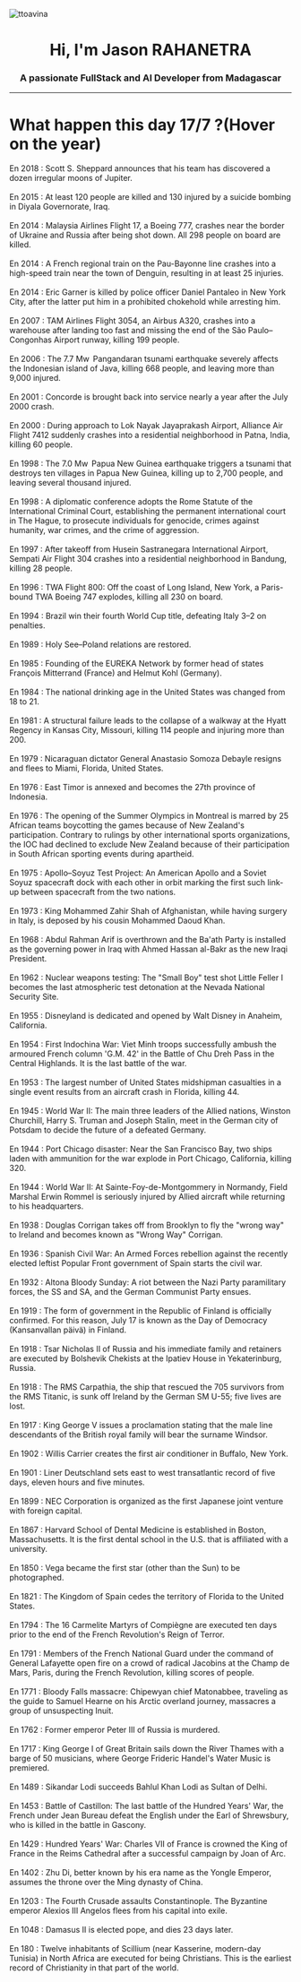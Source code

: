 
<p align="left"> <img src="https://komarev.com/ghpvc/?username=ttoavina&label=Profile%20views&color=0e75b6&style=flat" alt="ttoavina" /> </p>
<h1 align="center">Hi, I'm Jason RAHANETRA</h1>
<h3 align="center">A passionate FullStack and AI Developer from Madagascar</h3>
    
<hr/>
<h1> What happen this day 17/7 ?(Hover on the year)</h1>

En 2018 : Scott S. Sheppard announces that his team has discovered a dozen irregular moons of Jupiter.
<br/><br/>
En 2015 : At least 120 people are killed and 130 injured by a suicide bombing in Diyala Governorate, Iraq.
<br/><br/>
En 2014 : Malaysia Airlines Flight 17, a Boeing 777, crashes near the border of Ukraine and Russia after being shot down. All 298 people on board are killed.
<br/><br/>
En 2014 : A French regional train on the Pau-Bayonne line crashes into a high-speed train near the town of Denguin, resulting in at least 25 injuries.
<br/><br/>
En 2014 : Eric Garner is killed by police officer Daniel Pantaleo in New York City, after the latter put him in a prohibited chokehold while arresting him.
<br/><br/>
En 2007 : TAM Airlines Flight 3054, an Airbus A320, crashes into a warehouse after landing too fast and missing the end of the São Paulo–Congonhas Airport runway, killing 199 people.
<br/><br/>
En 2006 : The 7.7 Mw  Pangandaran tsunami earthquake severely affects the Indonesian island of Java, killing 668 people, and leaving more than 9,000 injured.
<br/><br/>
En 2001 : Concorde is brought back into service nearly a year after the July 2000 crash.
<br/><br/>
En 2000 : During approach to Lok Nayak Jayaprakash Airport, Alliance Air Flight 7412 suddenly crashes into a residential neighborhood in Patna, India, killing 60 people.
<br/><br/>
En 1998 : The 7.0 Mw  Papua New Guinea earthquake triggers a tsunami that destroys ten villages in Papua New Guinea, killing up to 2,700 people, and leaving several thousand injured.
<br/><br/>
En 1998 : A diplomatic conference adopts the Rome Statute of the International Criminal Court, establishing the permanent international court in The Hague, to prosecute individuals for genocide, crimes against humanity, war crimes, and the crime of aggression.
<br/><br/>
En 1997 : After takeoff from Husein Sastranegara International Airport, Sempati Air Flight 304 crashes into a residential neighborhood in Bandung, killing 28 people.
<br/><br/>
En 1996 : TWA Flight 800: Off the coast of Long Island, New York, a Paris-bound TWA Boeing 747 explodes, killing all 230 on board.
<br/><br/>
En 1994 : Brazil win their fourth World Cup title, defeating Italy 3–2 on penalties.
<br/><br/>
En 1989 : Holy See–Poland relations are restored.
<br/><br/>
En 1985 : Founding of the EUREKA Network by former head of states François Mitterrand (France) and Helmut Kohl (Germany).
<br/><br/>
En 1984 : The national drinking age in the United States was changed from 18 to 21.
<br/><br/>
En 1981 : A structural failure leads to the collapse of a walkway at the Hyatt Regency in Kansas City, Missouri, killing 114 people and injuring more than 200.
<br/><br/>
En 1979 : Nicaraguan dictator General Anastasio Somoza Debayle resigns and flees to Miami, Florida, United States.
<br/><br/>
En 1976 : East Timor is annexed and becomes the 27th province of Indonesia.
<br/><br/>
En 1976 : The opening of the Summer Olympics in Montreal is marred by 25 African teams boycotting the games because of New Zealand's participation. Contrary to rulings by other international sports organizations, the IOC had declined to exclude New Zealand because of their participation in South African sporting events during apartheid.
<br/><br/>
En 1975 : Apollo–Soyuz Test Project: An American Apollo and a Soviet Soyuz spacecraft dock with each other in orbit marking the first such link-up between spacecraft from the two nations.
<br/><br/>
En 1973 : King Mohammed Zahir Shah of Afghanistan, while having surgery in Italy, is deposed by his cousin Mohammed Daoud Khan.
<br/><br/>
En 1968 : Abdul Rahman Arif is overthrown and the Ba'ath Party is installed as the governing power in Iraq with Ahmed Hassan al-Bakr as the new Iraqi President.
<br/><br/>
En 1962 : Nuclear weapons testing: The "Small Boy" test shot Little Feller I becomes the last atmospheric test detonation at the Nevada National Security Site.
<br/><br/>
En 1955 : Disneyland is dedicated and opened by Walt Disney in Anaheim, California.
<br/><br/>
En 1954 : First Indochina War: Viet Minh troops successfully ambush the armoured French column 'G.M. 42' in the Battle of Chu Dreh Pass in the Central Highlands. It is the last battle of the war.
<br/><br/>
En 1953 : The largest number of United States midshipman casualties in a single event results from an aircraft crash in Florida, killing 44.
<br/><br/>
En 1945 : World War II: The main three leaders of the Allied nations, Winston Churchill, Harry S. Truman and Joseph Stalin, meet in the German city of Potsdam to decide the future of a defeated Germany.
<br/><br/>
En 1944 : Port Chicago disaster: Near the San Francisco Bay, two ships laden with ammunition for the war explode in Port Chicago, California, killing 320.
<br/><br/>
En 1944 : World War II: At Sainte-Foy-de-Montgommery in Normandy, Field Marshal Erwin Rommel is seriously injured by Allied aircraft while returning to his headquarters.
<br/><br/>
En 1938 : Douglas Corrigan takes off from Brooklyn to fly the "wrong way" to Ireland and becomes known as "Wrong Way" Corrigan.
<br/><br/>
En 1936 : Spanish Civil War: An Armed Forces rebellion against the recently elected leftist Popular Front government of Spain starts the civil war.
<br/><br/>
En 1932 : Altona Bloody Sunday: A riot between the Nazi Party paramilitary forces, the SS and SA, and the German Communist Party ensues.
<br/><br/>
En 1919 : The form of government in the Republic of Finland is officially confirmed. For this reason, July 17 is known as the Day of Democracy (Kansanvallan päivä) in Finland.
<br/><br/>
En 1918 : Tsar Nicholas II of Russia and his immediate family and retainers are executed by Bolshevik Chekists at the Ipatiev House in Yekaterinburg, Russia.
<br/><br/>
En 1918 : The RMS Carpathia, the ship that rescued the 705 survivors from the RMS Titanic, is sunk off Ireland by the German SM U-55; five lives are lost.
<br/><br/>
En 1917 : King George V issues a proclamation stating that the male line descendants of the British royal family will bear the surname Windsor.
<br/><br/>
En 1902 : Willis Carrier creates the first air conditioner in Buffalo, New York.
<br/><br/>
En 1901 : Liner Deutschland sets east to west transatlantic record of five days, eleven hours and five minutes.
<br/><br/>
En 1899 : NEC Corporation is organized as the first Japanese joint venture with foreign capital.
<br/><br/>
En 1867 : Harvard School of Dental Medicine is established in Boston, Massachusetts. It is the first dental school in the U.S. that is affiliated with a university.
<br/><br/>
En 1850 : Vega became the first star (other than the Sun) to be photographed.
<br/><br/>
En 1821 : The Kingdom of Spain cedes the territory of Florida to the United States.
<br/><br/>
En 1794 : The 16 Carmelite Martyrs of Compiègne are executed ten days prior to the end of the French Revolution's Reign of Terror.
<br/><br/>
En 1791 : Members of the French National Guard under the command of General Lafayette open fire on a crowd of radical Jacobins at the Champ de Mars, Paris, during the French Revolution, killing scores of people.
<br/><br/>
En 1771 : Bloody Falls massacre: Chipewyan chief Matonabbee, traveling as the guide to Samuel Hearne on his Arctic overland journey, massacres a group of unsuspecting Inuit.
<br/><br/>
En 1762 : Former emperor Peter III of Russia is murdered.
<br/><br/>
En 1717 : King George I of Great Britain sails down the River Thames with a barge of 50 musicians, where George Frideric Handel's Water Music is premiered.
<br/><br/>
En 1489 : Sikandar Lodi succeeds Bahlul Khan Lodi as Sultan of Delhi.
<br/><br/>
En 1453 : Battle of Castillon: The last battle of the Hundred Years' War, the French under Jean Bureau defeat the English under the Earl of Shrewsbury, who is killed in the battle in Gascony.
<br/><br/>
En 1429 : Hundred Years' War: Charles VII of France is crowned the King of France in the Reims Cathedral after a successful campaign by Joan of Arc.
<br/><br/>
En 1402 : Zhu Di, better known by his era name as the Yongle Emperor, assumes the throne over the Ming dynasty of China.
<br/><br/>
En 1203 : The Fourth Crusade assaults Constantinople. The Byzantine emperor Alexios III Angelos flees from his capital into exile.
<br/><br/>
En 1048 : Damasus II is elected pope, and dies 23 days later.
<br/><br/>
En 180 : Twelve inhabitants of Scillium (near Kasserine, modern-day Tunisia) in North Africa are executed for being Christians. This is the earliest record of Christianity in that part of the world.
<br/><br/>
